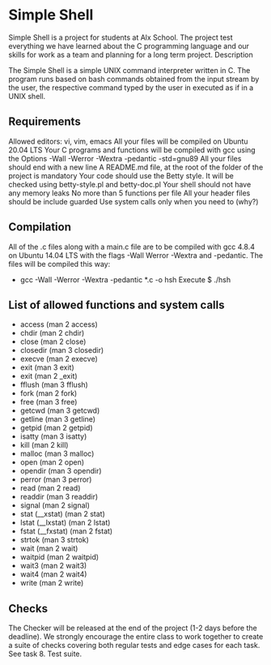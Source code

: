 # Simple Shell

Simple Shell is a project for students at Alx School. The project test everything we have learned about the C programming language and our skills for work as a team and planning for a long term project.
Description

The Simple Shell is a simple UNIX command interpreter written in C. The program runs based on bash commands obtained from the input stream by the user, the respective command typed by the user in executed as if in a UNIX shell.
## Requirements

Allowed editors: vi, vim, emacs All your files will be compiled on Ubuntu 20.04 LTS Your C programs and functions will be compiled with gcc using the Options -Wall -Werror -Wextra -pedantic -std=gnu89 All your files should end with a new line A README.md file, at the root of the folder of the project is mandatory Your code should use the Betty style. It will be checked using betty-style.pl and betty-doc.pl Your shell should not have any memory leaks No more than 5 functions per file All your header files should be include guarded Use system calls only when you need to (why?)

## Compilation

All of the .c files along with a main.c file are to be compiled with gcc 4.8.4 on Ubuntu 14.04 LTS with the flags -Wall Werror -Wextra and -pedantic. The files will be compiled this way:

   - gcc -Wall -Werror -Wextra -pedantic *.c -o hsh Execute $ ./hsh

## List of allowed functions and system calls

   - access (man 2 access)
   - chdir (man 2 chdir)
   - close (man 2 close)
   - closedir (man 3 closedir)
   - execve (man 2 execve)
   - exit (man 3 exit)
   - exit (man 2 _exit)
   - fflush (man 3 fflush)
   - fork (man 2 fork)
   - free (man 3 free)
   - getcwd (man 3 getcwd)
   - getline (man 3 getline)
   - getpid (man 2 getpid)
   - isatty (man 3 isatty)
   - kill (man 2 kill)
   - malloc (man 3 malloc)
   - open (man 2 open)
   - opendir (man 3 opendir)
   - perror (man 3 perror)
   - read (man 2 read)
   - readdir (man 3 readdir)
   - signal (man 2 signal)
   - stat (__xstat) (man 2 stat)
   - lstat (__lxstat) (man 2 lstat)
   - fstat (__fxstat) (man 2 fstat)
   - strtok (man 3 strtok)
   - wait (man 2 wait)
   - waitpid (man 2 waitpid)
   - wait3 (man 2 wait3)
   - wait4 (man 2 wait4)
   - write (man 2 write)

## Checks

The Checker will be released at the end of the project (1-2 days before the deadline). We strongly encourage the entire class to work together to create a suite of checks covering both regular tests and edge cases for each task. See task 8. Test suite.
